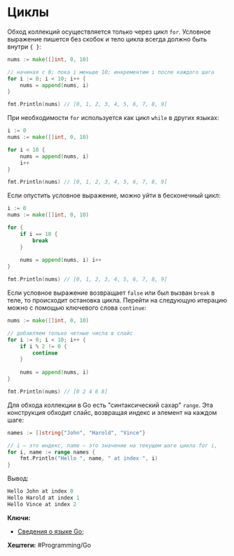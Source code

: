 
# Циклы

Обход коллекций осуществляется только через цикл `for`. Условное выражение пишется без скобок и тело цикла всегда должно быть внутри `{ }`:

```go
nums := make([]int, 0, 10)

// начиная с 0; пока i меньше 10; инкрементим i после каждого шага
for i := 0; i < 10; i++ {
	nums = append(nums, i)
}

fmt.Println(nums) // [0, 1, 2, 3, 4, 5, 6, 7, 8, 9]
```

При необходимости `for` используется как цикл `while` в других языках:

```go
i := 0
nums := make([]int, 0, 10)

for i < 10 {
	nums = append(nums, i)
	i++
}

fmt.Println(nums) // [0, 1, 2, 3, 4, 5, 6, 7, 8, 9]
```

Если опустить условное выражение, можно уйти в бесконечный цикл:

```go
i := 0
nums := make([]int, 0, 10)

for {
	if i == 10 {
		break
	}
	
	nums = append(nums, i) i++
}

fmt.Println(nums) // [0, 1, 2, 3, 4, 5, 6, 7, 8, 9]
```

Если условное выражение возвращает `false` или был вызван `break` в теле, то происходит остановка цикла. Перейти на следующую итерацию можно с помощью ключевого слова `continue`:

```go
nums := make([]int, 0, 10)

// добавляем только четные числа в слайс
for i := 0; i < 10; i++ {
	if i % 2 != 0 {
		continue
	}
	
	nums = append(nums, i)
}

fmt.Println(nums) // [0 2 4 6 8]
```

Для обхода коллекции в Go есть "синтаксический сахар" `range`. Эта конструкция обходит слайс, возвращая индекс и элемент на каждом шаге:

```go
names := []string{"John", "Harold", "Vince"}

// i — это индекс, name — это значение на текущем шаге цикла for i,
for i, name := range names {
	fmt.Println("Hello ", name, " at index ", i)
}
```

Вывод:

```go
Hello John at index 0
Hello Harold at index 1
Hello Vince at index 2
```

**Ключи:**
- [Сведения о языке Go](GO);

**Хештеги:** #Programming/Go